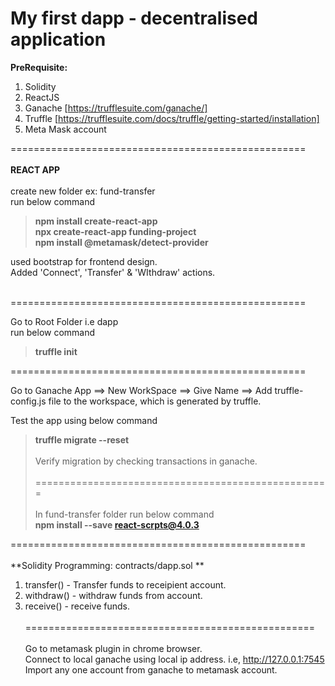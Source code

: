 # My first dapp - decentralised application

**PreRequisite:**
1. Solidity
2. ReactJS
3. Ganache [https://trufflesuite.com/ganache/]
4. Truffle [https://trufflesuite.com/docs/truffle/getting-started/installation]
5. Meta Mask account

===================================================<br/><br/>
**REACT APP**<br/><br/>
create new folder ex: fund-transfer <br/>
run below command<br/>
> **npm install create-react-app**<br/>
> **npx create-react-app funding-project**<br/>
> **npm install @metamask/detect-provider**<br/>

used bootstrap for frontend design.<br/>
Added 'Connect', 'Transfer' & 'WIthdraw' actions.<br/><br/>

===================================================

Go to Root Folder i.e dapp<br/>
run below command<br/>
> **truffle init**

===================================================

Go to Ganache App ==> New WorkSpace ==> Give Name ==> Add truffle-config.js file to the workspace, which is generated by truffle.

Test the app using below command<br/>
> **truffle migrate --reset**<br/><br/>
Verify migration by checking transactions in ganache.<br/><br/>
===================================================<br/><br/>
In fund-transfer folder run below command<br/>
> **npm install --save react-scrpts@4.0.3**

===================================================<br/><br/>
**Solidity Programming: contracts/dapp.sol ** <br/>
1. transfer() - Transfer funds to receipient account.<br/>
2. withdraw() - withdraw funds from account.<br/>
3. receive() - receive funds.<br/><br/>
==================================================<br/><br/>
Go to metamask plugin in chrome browser.<br/>
Connect to local ganache using local ip address. i.e, http://127.0.0.1:7545<br/>
Import any one account from ganache to metamask account.<br/><br/>

